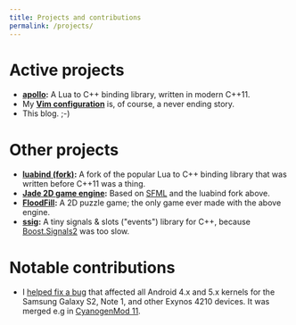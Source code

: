 ```yaml
---
title: Projects and contributions
permalink: /projects/
---
```


# Active projects

* **[apollo][]:** A Lua to C++ binding library, written in modern C++11.
* My [**Vim configuration**][vimrc] is, of course, a never ending story.
* This blog. ;-)

[apollo]: https://github.com/Oberon00/apollo
[vimrc]: https://github.com/Oberon00/vimrc


# Other projects
* **[luabind (fork)][luabind]:** A fork of the popular Lua to C++ binding
  library that was written before C++11 was a thing.
* **[Jade 2D game engine][jd]:** Based on [SFML][] and the luabind fork above.
* **[FloodFill][]:** A 2D puzzle game; the only game ever made with the above
  engine.
* **[ssig][]:** A tiny signals & slots ("events") library for C++, because
  [Boost.Signals2][bsig] was too slow.

[luabind]: https://github.com/Oberon00/luabind
[jd]: https://github.com/Oberon00/jd
[ssig]: https://github.com/Oberon00/ssig
[bsig]: http://www.boost.org/doc/libs/release/doc/html/signals2.html
[floodfill]: https://github.com/Oberon00/floodfill
[SFML]: https://github.com/LaurentGomila/SFML


# Notable contributions

* I [helped fix a bug][fpbug] that affected all Android 4.x and 5.x kernels for the
  Samsung Galaxy S2, Note 1, and other Exynos 4210 devices. It was merged e.g in
  [CyanogenMod 11][fpbug-cm11].

[fpbug]: http://forum.xda-developers.com/showthread.php?p=57643086
[fpbug-cm11]: http://review.cyanogenmod.org/#/c/83190/
